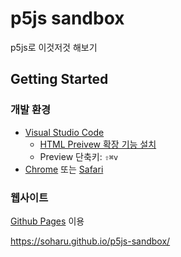# p5js sandbox

p5js로 이것저것 해보기

## Getting Started

### 개발 환경

* [Visual Studio Code](https://code.visualstudio.com/)
  * [HTML Preivew 확장 기능 설치](https://code.visualstudio.com/⇧⌘v/languages/html#_common-questions)
  * Preview 단축키: `⇧⌘v`
* [Chrome](https://www.google.com/intl/ko/chrome/) 또는 [Safari](https://www.apple.com/kr/safari/)

### 웹사이트

[Github Pages](https://help.github.com/en/articles/configuring-a-publishing-source-for-github-pages) 이용

https://soharu.github.io/p5js-sandbox/
